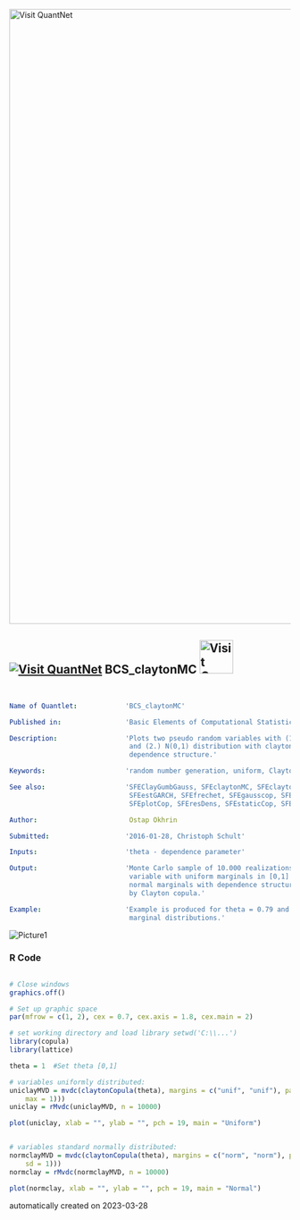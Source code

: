 [<img src="https://github.com/QuantLet/Styleguide-and-FAQ/blob/master/pictures/banner.png" width="1100" alt="Visit QuantNet">](http://quantlet.de/)

## [<img src="https://github.com/QuantLet/Styleguide-and-FAQ/blob/master/pictures/qloqo.png" alt="Visit QuantNet">](http://quantlet.de/) **BCS_claytonMC** [<img src="https://github.com/QuantLet/Styleguide-and-FAQ/blob/master/pictures/QN2.png" width="60" alt="Visit QuantNet 2.0">](http://quantlet.de/)

```yaml


Name of Quantlet:            'BCS_claytonMC'

Published in:                'Basic Elements of Computational Statistics'

Description:                 'Plots two pseudo random variables with (1.) uniform distribution
                              and (2.) N(0,1) distribution with clayton (theta=0.79)
                              dependence structure.'

Keywords:                    'random number generation, uniform, Clayton, copula, uniform distribution, plot'

See also:                    'SFEClayGumbGauss, SFEclaytonMC, SFEclaytonSIM2pvt, SFEdynCop,
                              SFEestGARCH, SFEfrechet, SFEgausscop, SFEgumbelSIM2ptv,
                              SFEplotCop, SFEresDens, SFEstaticCop, SFEtcop, SFEtMC'

Author:                       Ostap Okhrin

Submitted:                   '2016-01-28, Christoph Schult'

Inputs:                      'theta - dependence parameter'

Output:                      'Monte Carlo sample of 10.000 realizations of pseudo random
                              variable with uniform marginals in [0,1] and with standard
                              normal marginals with dependence structure in both cases given
                              by Clayton copula.'

Example:                     'Example is produced for theta = 0.79 and normal and uniform
                              marginal distributions.'

```

![Picture1](BCS_claytonMC.png)

### R Code
```r

# Close windows
graphics.off()

# Set up graphic space
par(mfrow = c(1, 2), cex = 0.7, cex.axis = 1.8, cex.main = 2)

# set working directory and load library setwd('C:\\...')
library(copula)
library(lattice)

theta = 1  #Set theta [0,1]

# variables uniformly distributed:
uniclayMVD = mvdc(claytonCopula(theta), margins = c("unif", "unif"), paramMargins = list(list(min = 0, max = 1), list(min = 0, 
    max = 1)))
uniclay = rMvdc(uniclayMVD, n = 10000)

plot(uniclay, xlab = "", ylab = "", pch = 19, main = "Uniform")


# variables standard normally distributed:
normclayMVD = mvdc(claytonCopula(theta), margins = c("norm", "norm"), paramMargins = list(list(mean = 0, sd = 1), list(mean = 0, 
    sd = 1)))
normclay = rMvdc(normclayMVD, n = 10000)

plot(normclay, xlab = "", ylab = "", pch = 19, main = "Normal")

```

automatically created on 2023-03-28